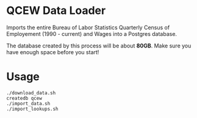 # QCEW Data Loader

Imports the entire Bureau of Labor Statistics Quarterly Census of Employement (1990 - current) and Wages into a Postgres database.

The database created by this process will be about **80GB**. Make sure you have enough space before you start!

# Usage

```
./download_data.sh
createdb qcew
./import_data.sh
./import_lookups.sh
```
